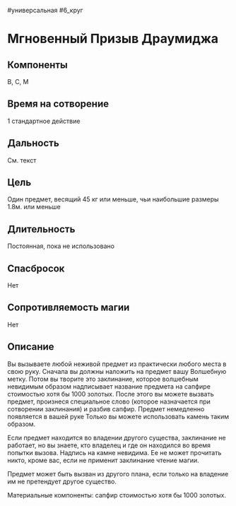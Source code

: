 #универсальная
#6_круг
# Мгновенный Призыв Драумиджа

## Компоненты
В, С, М

## Время на сотворение
1 стандартное действие

## Дальность
См. текст

## Цель
Один предмет, весящий 45 кг или меньше, чьи наибольшие размеры 1.8м. или меньше

## Длительность
Постоянная, пока не использовано

## Спасбросок
Нет

## Сопротивляемость магии
Нет

## Описание
Вы вызываете любой неживой предмет из практически любого места в свою руку. Сначала вы должны наложить на предмет вашу Волшебную метку. Потом вы творите это заклинание, которое волшебным невидимым образом надписывает название предмета на сапфире стоимостью хотя бы 1000 золотых. После этого вы можете вызвать предмет, произнеся специальное слово (которое назначается при сотворении заклинания) и разбив сапфир. Предмет немедленно появляется в вашей руке Только вы можете использовать камень таким образом.

Если предмет находится во владении другого существа, заклинание не работает, но вы знаете, кто владелец и где он находился во время попытки вызова. Надпись на камне невидима. Ее не может прочитать никто, кроме вас, если не применит заклинание чтение магии.

Предмет может быть вызван из другого плана, если только на владение им не претендует другое существо.

Материальные компоненты: сапфир стоимостью хотя бы 1000 золотых.